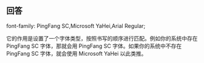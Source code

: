 ## 回答

font-family: PingFang SC,Microsoft YaHei,Arial Regular;

它的作用是设置了一个字体类型，按照书写的顺序进行匹配。例如你的系统中存在 PingFang SC 字体，那就会用 PingFang SC 字体。如果你的系统中不存在 PingFang SC 字体，就会使用 Microsoft YaHei 以此类推。
